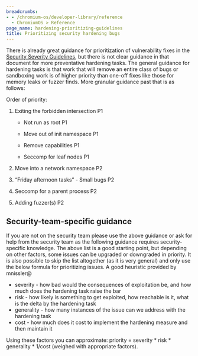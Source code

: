 ```yaml
---
breadcrumbs:
- - /chromium-os/developer-library/reference
  - ChromiumOS > Reference
page_name: hardening-prioritizing-guidelines
title: Prioritizing security hardening bugs
---
```


There is already great guidance for prioritization of vulnerability fixes in
the [Security Severity Guidelines], but there is not clear guidance in that
document for more preventative hardening tasks. The general guidance for
hardening tasks is that work that will remove an entire class of bugs or
sandboxing work is of higher priority than one-off fixes like those for memory
leaks or fuzzer finds. More granular guidance past that is as follows:

Order of priority:

1.  Exiting the forbidden intersection P1

    *   Not run as root P1

    *   Move out of init namespace P1

    *   Remove capabilities P1

    *   Seccomp for leaf nodes P1

2.  Move into a network namespace P2

3.  “Friday afternoon tasks” - Small bugs P2

4.  Seccomp for a parent process P2

5.  Adding fuzzer(s) P2


## Security-team-specific guidance

If you are not on the security team please use the above guidance or ask for
help from the security team as the following guidance requires security-specific
knowledge. The above list is a good starting point, but depending on other
factors, some issues can be upgraded or downgraded in priority. It is also
possible to skip the list altogether (as it is very general) and only use the
below formula for prioritizing issues. A good heuristic provided by mnissler@

*   severity - how bad would the consequences of exploitation be, and how much
does the hardening task raise the bar
*   risk - how likely is something to get exploited, how reachable is it, what
is the delta by the hardening task
*   generality - how many instances of the issue can we address with the
hardening task
*   cost - how much does it cost to implement the hardening measure and then
maintain it

Using these factors you can approximate: priority = severity \* risk \*
generality \* 1/cost (weighed with appropriate factors).

[Security Severity Guidelines]: https://www.chromium.org/chromium-os/developer-library/guides/bugs/security-severity-guidelines/
